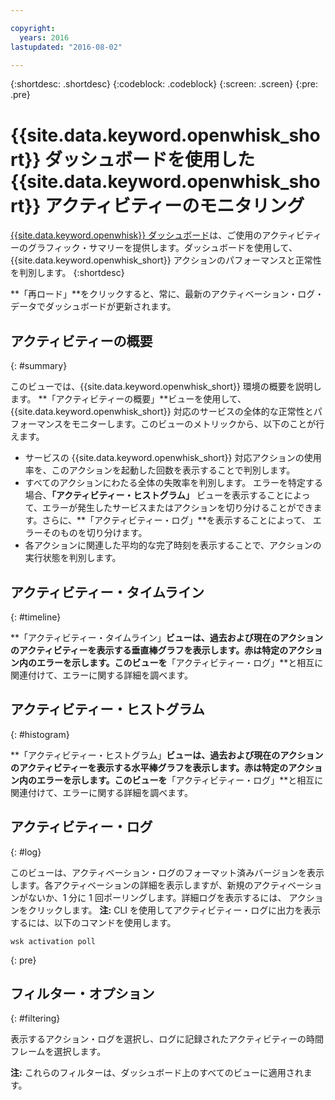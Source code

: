 ```yaml
---

copyright:
  years: 2016
lastupdated: "2016-08-02"

---
```


{:shortdesc: .shortdesc}
{:codeblock: .codeblock}
{:screen: .screen}
{:pre: .pre}

# {{site.data.keyword.openwhisk_short}} ダッシュボードを使用した {{site.data.keyword.openwhisk_short}} アクティビティーのモニタリング


[{{site.data.keyword.openwhisk}}
ダッシュボード](https://{DomainName}/whisk/dashboard/)は、ご使用のアクティビティーのグラフィック・サマリーを提供します。ダッシュボードを使用して、
{{site.data.keyword.openwhisk_short}} アクションのパフォーマンスと正常性を判別します。
{:shortdesc}

**「再ロード」**をクリックすると、常に、最新のアクティベーション・ログ・データでダッシュボードが更新されます。

## アクティビティーの概要
{: #summary}

このビューでは、{{site.data.keyword.openwhisk_short}}
環境の概要を説明します。
**「アクティビティーの概要」**ビューを使用して、
{{site.data.keyword.openwhisk_short}} 対応のサービスの全体的な正常性とパフォーマンスをモニターします。このビューのメトリックから、以下のことが行えます。
* サービスの {{site.data.keyword.openwhisk_short}} 対応アクションの使用率を、このアクションを起動した回数を表示することで判別します。
* すべてのアクションにわたる全体の失敗率を判別します。
エラーを特定する場合、**「アクティビティー・ヒストグラム」** ビューを表示することによって、エラーが発生したサービスまたはアクションを切り分けることができます。さらに、**「アクティビティー・ログ」**を表示することによって、
エラーそのものを切り分けます。
* 各アクションに関連した平均的な完了時刻を表示することで、アクションの実行状態を判別します。

<!-- For tips on improving performance, see troubleshooting? -->

## アクティビティー・タイムライン
{: #timeline}

**「アクティビティー・タイムライン」**ビューは、過去および現在のアクションのアクティビティーを表示する垂直棒グラフを表示します。赤は特定のアクション内のエラーを示します。このビューを**「アクティビティー・ログ」**と相互に関連付けて、エラーに関する詳細を調べます。

## アクティビティー・ヒストグラム
{: #histogram}

**「アクティビティー・ヒストグラム」**ビューは、過去および現在のアクションのアクティビティーを表示する水平棒グラフを表示します。赤は特定のアクション内のエラーを示します。このビューを**「アクティビティー・ログ」**と相互に関連付けて、エラーに関する詳細を調べます。

## アクティビティー・ログ
{: #log}

このビューは、アクティベーション・ログのフォーマット済みバージョンを表示します。各アクティベーションの詳細を表示しますが、新規のアクティベーションがないか、1 分に 1 回ポーリングします。詳細ログを表示するには、
アクションをクリックします。
**注:**  CLI を使用してアクティビティー・ログに出力を表示するには、以下のコマンドを使用します。

  ```
wsk activation poll
  ```
  {: pre}

## フィルター・オプション 
{: #filtering}

表示するアクション・ログを選択し、ログに記録されたアクティビティーの時間フレームを選択します。

**注:** これらのフィルターは、ダッシュボード上のすべてのビューに適用されます。
